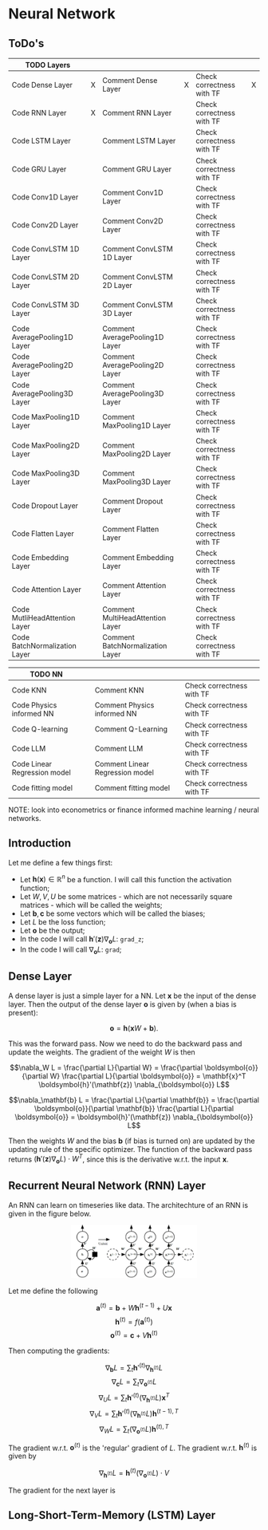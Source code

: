 # Neural Network

## ToDo's
| TODO Layers | | | | | |
| --------- | --------- | --------- | --------- | --------- | --------- |
| Code Dense Layer | X | Comment Dense Layer | X | Check correctness with TF | X |
| Code RNN Layer | X | Comment RNN Layer | | Check correctness with TF | |
| Code LSTM Layer | | Comment LSTM Layer | | Check correctness with TF | |
| Code GRU Layer | | Comment GRU Layer | | Check correctness with TF | |
| Code Conv1D Layer | | Comment Conv1D Layer | | Check correctness with TF | |
| Code Conv2D Layer | | Comment Conv2D Layer | | Check correctness with TF | |
| Code ConvLSTM 1D Layer | | Comment ConvLSTM 1D Layer | | Check correctness with TF | |
| Code ConvLSTM 2D Layer | | Comment ConvLSTM 2D Layer | | Check correctness with TF | |
| Code ConvLSTM 3D Layer | | Comment ConvLSTM 3D Layer | | Check correctness with TF | |
| Code AveragePooling1D Layer | | Comment AveragePooling1D Layer | | Check correctness with TF | |
| Code AveragePooling2D Layer | | Comment AveragePooling2D Layer | | Check correctness with TF | |
| Code AveragePooling3D Layer | | Comment AveragePooling3D Layer | | Check correctness with TF | |
| Code MaxPooling1D Layer | | Comment MaxPooling1D Layer | | Check correctness with TF | |
| Code MaxPooling2D Layer | | Comment MaxPooling2D Layer | | Check correctness with TF | |
| Code MaxPooling3D Layer | | Comment MaxPooling3D Layer | | Check correctness with TF | |
| Code Dropout Layer | | Comment Dropout Layer | | Check correctness with TF | |
| Code Flatten Layer | | Comment Flatten Layer | | Check correctness with TF | |
| Code Embedding Layer | | Comment Embedding Layer | | Check correctness with TF | |
| Code Attention Layer | | Comment Attention Layer | | Check correctness with TF | |
| Code MutliHeadAttention Layer | | Comment MultiHeadAttention Layer | | Check correctness with TF | |
| Code BatchNormalization Layer | | Comment BatchNormalization Layer | | Check correctness with TF | |

| TODO NN | | | | | |
| --------- | --------- | --------- | --------- | --------- | --------- |
| Code KNN | | Comment KNN | | Check correctness with TF | |
| Code Physics informed NN | | Comment Physics informed NN | | Check correctness with TF | |
| Code Q-learning | | Comment Q-Learning | | Check correctness with TF | |
| Code LLM | | Comment LLM | | Check correctness with TF | |
| Code Linear Regression model | | Comment Linear Regression model | | Check correctness with TF | |
| Code fitting model | | Comment fitting model | | Check correctness with TF | |

NOTE: look into econometrics or finance informed machine learning / neural networks.

## Introduction
Let me define a few things first:
- Let $\boldsymbol{h}(\mathbf{x}) \in \mathbb{R}^n$ be a function. I will call this function the activation function;
- Let $W,V,U$ be some matrices - which are not necessarily square matrices - which will be called the weights;
- Let $\mathbf{b},\mathbf{c}$ be some vectors which will be called the biases;
- Let $L$ be the loss function;
- Let $\boldsymbol{o}$ be the output;
- In the code I will call $\boldsymbol{h}'(\mathbf{z}) \nabla_{\boldsymbol{o}} L$: ```grad_z```;
- In the code I will call $\nabla_{\boldsymbol{o}} L$: ```grad```;

## Dense Layer
A dense layer is just a simple layer for a NN. Let $\mathbf{x}$ be the input of the dense layer. Then the output of the dense layer $\mathbf{o}$ is given by (when a bias is present):

$$\boldsymbol{o} = \boldsymbol{h}(\mathbf{x} W + \mathbf{b}).$$

This was the forward pass. Now we need to do the backward pass and update the weights. The gradient of the weight $W$ is then

$$\nabla_W L = \frac{\partial L}{\partial W} = \frac{\partial \boldsymbol{o}}{\partial W} \frac{\partial L}{\partial \boldsymbol{o}} = \mathbf{x}^T \boldsymbol{h}'(\mathbf{z}) \nabla_{\boldsymbol{o}} L$$

$$\nabla_\mathbf{b} L = \frac{\partial L}{\partial \mathbf{b}} = \frac{\partial \boldsymbol{o}}{\partial \mathbf{b}} \frac{\partial L}{\partial \boldsymbol{o}} = \boldsymbol{h}'(\mathbf{z}) \nabla_{\boldsymbol{o}} L$$

Then the weights $W$ and the bias $\mathbf{b}$ (if bias is turned on) are updated by the updating rule of the specific optimizer. The function of the backward pass returns $\left(\boldsymbol{h}'(\mathbf{z}) \nabla_{\boldsymbol{o}} L \right) \cdot W^T$, since this is the derivative w.r.t. the input $\mathbf{x}$. 

## Recurrent Neural Network (RNN) Layer

An RNN can learn on timeseries like data. The architechture of an RNN is given in the figure below.

<p align="center">
<img src="https://github.com/DanielMikkers/NeuralNetwork_lib/blob/main/RNN.png" width="50%" height="50%">
</p>

Let me define the following

$$\boldsymbol{a}^{(t)} = \mathbf{b} + W \boldsymbol{h}^{(t-1)} + U \mathbf{x} $$
$$\boldsymbol{h}^{(t)} = f(\boldsymbol{a}^{(t)})$$
$$\boldsymbol{o}^{(t)} = \mathbf{c} + V \boldsymbol{h}^{(t)}$$

Then computing the gradients:

$$\nabla_{\mathbf{b}} L = \sum_t \boldsymbol{h}'^{(t)} \nabla_{\boldsymbol{h}^{(t)}} L$$
$$\nabla_{\mathbf{c}} L = \sum_t \nabla_{\boldsymbol{o}^{(t)}} L$$
$$\nabla_{U} L = \sum_t \boldsymbol{h}'^{(t)} \left(\nabla_{\boldsymbol{h}^{(t)}} L \right) \mathbf{x}^T$$
$$\nabla_{V} L = \sum_t \boldsymbol{h}'^{(t)} \left(\nabla_{\boldsymbol{h}^{(t)}} L \right) \boldsymbol{h}^{(t-1),T}$$
$$\nabla_{W} L = \sum_t (\nabla_{\boldsymbol{o}^{(t)}} L) \boldsymbol{h}^{(t),T}$$

The gradient w.r.t. $\boldsymbol{o}^{(t)}$ is the 'regular' gradient of $L$. The gradient w.r.t. $\boldsymbol{h}^{(t)}$ is given by

$$\nabla_{\boldsymbol{h}^{(t)}} L = \boldsymbol{h}^{(t)} (\nabla_{\boldsymbol{o}^{(t)}} L) \cdot V $$

The gradient for the next layer is 

## Long-Short-Term-Memory (LSTM) Layer
